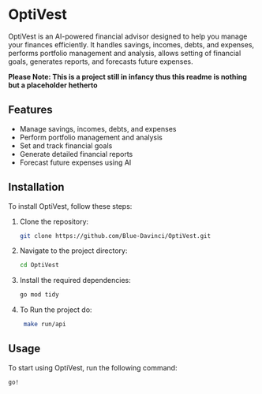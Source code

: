 # OptiVest

OptiVest is an AI-powered financial advisor designed to help you manage your finances efficiently. It handles savings, incomes, debts, and expenses, performs portfolio management and analysis, allows setting of financial goals, generates reports, and forecasts future expenses.

**Please Note: This is a project still in infancy thus this readme is nothing but a placeholder hetherto**

## Features

- Manage savings, incomes, debts, and expenses
- Perform portfolio management and analysis
- Set and track financial goals
- Generate detailed financial reports
- Forecast future expenses using AI

## Installation

To install OptiVest, follow these steps:

1. Clone the repository:
    ```sh
    git clone https://github.com/Blue-Davinci/OptiVest.git
    ```
2. Navigate to the project directory:
    ```sh
    cd OptiVest
    ```
3. Install the required dependencies:
    ```sh
    go mod tidy
    ```
4. To Run the project do:
   ```sh
    make run/api
   ```

## Usage

To start using OptiVest, run the following command:
```sh
go!
```
